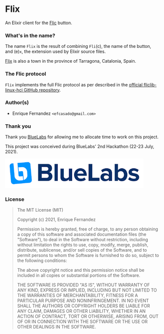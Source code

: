 # Flix

An Elixir client for the [Flic](https://flic.io/) button.

### What's in the name?

The name `Flix` is the result of combining `Fli`(c), the name of the button, and
(e)`x`, the extension used by Elixir source files.

[Flix](https://en.wikipedia.org/wiki/Flix) is also a town in the province of
Tarragona, Catalonia, Spain.


### The Flic protocol

`Flix` implements the full Flic protocol as per described in the
[official fliclib-linux-hci GitHub repository](https://github.com/50ButtonsEach/fliclib-linux-hci/blob/master/ProtocolDocumentation.md).


### Author(s)

- Enrique Fernandez `<efcasado@gmail.com>`


### Thank you

Thank you [BlueLabs](https://www.bluelabs.eu/) for allowing me to allocate time
to work on this project.

This project was conceived during BlueLabs' 2nd Hackathon (22-23 July, 2021).

![BlueLaps](images/bluelabs-logo.png?raw=true "BlueLabs")


### License

> The MIT License (MIT)
>
> Copyright (c) 2021, Enrique Fernandez
>
> Permission is hereby granted, free of charge, to any person obtaining a copy
> of this software and associated documentation files (the "Software"), to deal
> in the Software without restriction, including without limitation the rights
> to use, copy, modify, merge, publish, distribute, sublicense, and/or sell
> copies of the Software, and to permit persons to whom the Software is
> furnished to do so, subject to the following conditions:
>
> The above copyright notice and this permission notice shall be included in
> all copies or substantial portions of the Software.
>
> THE SOFTWARE IS PROVIDED "AS IS", WITHOUT WARRANTY OF ANY KIND, EXPRESS OR
> IMPLIED, INCLUDING BUT NOT LIMITED TO THE WARRANTIES OF MERCHANTABILITY,
> FITNESS FOR A PARTICULAR PURPOSE AND NONINFRINGEMENT. IN NO EVENT SHALL THE
> AUTHORS OR COPYRIGHT HOLDERS BE LIABLE FOR ANY CLAIM, DAMAGES OR OTHER
> LIABILITY, WHETHER IN AN ACTION OF CONTRACT, TORT OR OTHERWISE, ARISING FROM,
> OUT OF OR IN CONNECTION WITH THE SOFTWARE OR THE USE OR OTHER DEALINGS IN
> THE SOFTWARE.